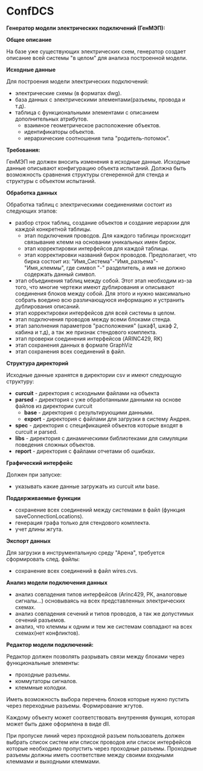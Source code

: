 # ConfDCS
**Генератор модели электрических подключений (ГенМЭП):**

**Общее описание**

На базе уже существующих электрических схем,
генератор создает описание всей системы "в целом" для анализа построенной модели.

**Исходные данные**

Для построения модели электрических подключений:
- электрические схемы (в форматах dwg).
- база данных с электрическими элементами(разъемы, провода и т.д).
- таблица с функциональными элементами с описанием дополнительных атрибутов.
  - взаимное геометрическое расположение объектов.
  - идентификаторы объектов.
  - иерархические соотношения типа "родитель-потомок".

**Требования:**

ГенМЭП не должен вносить изменения в исходные данные. Исходные данные описывают конфигурацию объекта испытаний.
Должна быть возможность сравнения структуры сгенеренной для стенда и структуры с объектом испытаний.

**Обработка данных**

Обработка таблиц с электрическими соединениями состоит из следующих этапов:

- разбор строк таблиц, создание объектов и создание иерархии для каждой конкретной таблицы.
  - этап подключения проводов. Для каждого таблицы происходит связывание клемм на основании уникальных имен бирок.
  - этап корректировки интерфейсов для каждой таблицы.
  - этап корректировки названий бирок проводов. Предполагает, что бирка состоит из: "Имя_Система"-"Имя_разъема"-"Имя_клеммы", где символ "-" разделитель, а имя не должно содержать данный символ.
- этап объединения таблиц между собой. Этот этап необходим из-за того, что многие чертежи имеют дублирования и описывают соединения блоков между собой. Для этого и нужно максимально собрать воедино всю различающуюся информацию и устранить дублирования описаний.
- этап корректировки интерфейсов для всей системы в целом.
- этап подключения проводов между всеми блоками стенда.
- этап заполнения параметров "расположения" (шкаф1, шкаф 2, кабина и т.д), а так же признак стендового комплекта.
- этап проверки соединения интерфейсов (ARINC429, RK)
- этап сохранения данных в формате GraphViz
- этап сохранения всех соединений в файл.

**__Структура директорий__**

Исходные данные хранятся в директории csv и имеют следующую структуру:

 - **curcuit**  - директория с исходными файлами на объекта
 - **parsed** - директория с уже обработанными данными на основе файлов из директории curcuit
   - **base** - директория c результирующими данными.
   - **export** - директория с файлами для загрузки в систему Андрея.
 - **spec**  - директория с спецификацией объектов которые входят в curcuit и parsed.
 - **libs** - директория с динамическими библиотеками для симуляции поведения сложных объектов.
 -  **report** - директория с файлами отчетами об ошибках.


**Графический интерфейс**

Должен при запуске:

- указывать какие данные загружать из curcuit или base.

**Поддерживаемые функции**

- сохранение всех соединений между системами в файл (функция saveConnectionLocations).
- генерация графа только для стендового комплекта.
- учет длины жгута.

**Экспорт данных**

Для загрузки в инструментальную среду "Арена", требуется сформировать след. файлы:
- сохранение всех соединений в файл wires.cvs.

**Анализ модели подключения данных**

- анализ совпадения типов интерфейсов (Arinc429, РК, аналоговые сигналы...) основываясь на всех представленных электрических схемах.
- анализ совпадения сечений и типов проводов, а так же допустимых сечений разъемов.
- анализ, что клеммы к одним и тем же системам совпадают на всех схемах(нет конфликтов).


**Редактор модели подключений:**  

Редактор должен позволять разрывать связи между блоками через функциональные элементы:
 - проходные разъемы.
 - коммутаторы сигналов.
 - клеммные колодки.

Иметь возможность выбора перечень блоков которые нужно пустить через переходные разъемы.
Формирование жгутов.

Каждому объекту может соответствовать внутренняя функция, которая может быть даже оформлена в виде dll.

При пропуске линий через проходной разъем пользователь должен выбрать список систем или список проводов или список интерфейсов которые необходимо пропустить через проходные разъемы. Проходные разъемы должны иметь соответствие между своими входными клеммами и выходными клеммами. 
